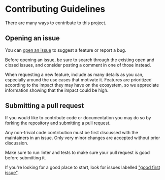 # Contributing Guidelines

There are many ways to contribute to this project.

## Opening an issue

You can [open an issue](https://github.com/OpenZeppelin/openzeppelin-pallet-abstractions/issues/new/choose) to suggest a feature or report a bug.

Before opening an issue, be sure to search through the existing open and closed
issues, and consider posting a comment in one of those instead.

When requesting a new feature, include as many details as you can, especially
around the use cases that motivate it. Features are prioritized according to
the impact they may have on the ecosystem, so we appreciate information showing
that the impact could be high.

## Submitting a pull request

If you would like to contribute code or documentation you may do so by forking
the repository and submitting a pull request.

Any non-trivial code contribution must be first discussed with the maintainers
in an issue. Only very minor changes are accepted without prior discussion.

Make sure to run linter and tests to make sure your pull request is good before submitting it.

If you're looking for a good place to start, look for issues labelled
["good first issue"].

["good first issue"]: https://github.com/OpenZeppelin/openzeppelin-pallet-abstractions/labels/good%20first%20issue!
